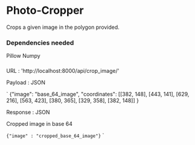 # Photo-Cropper
Crops a given image in the polygon provided.

### Dependencies needed
Pillow
Numpy

###
URL :  'http://localhost:8000/api/crop_image/'

Payload : JSON

`
{"image": "base_64_image", "coordinates": [[382, 148], [443, 141], [629, 216], [563, 423], [380, 365], [329, 358], [382, 148]]
}

Response : JSON

Cropped image in base 64

`
{"image" : "cropped_base_64_image"}
`
`
